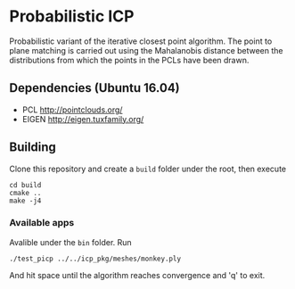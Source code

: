 # Probabilistic ICP 

Probabilistic variant of the iterative closest point algorithm.
The point to plane matching is carried out using the Mahalanobis distance between the distributions from which the points in the PCLs have been drawn.

## Dependencies (Ubuntu 16.04)
* PCL  http://pointclouds.org/
* EIGEN http://eigen.tuxfamily.org/


## Building

Clone this repository and create a `build` folder under the root, then execute
```
cd build
cmake ..
make -j4
```

### Available apps
Avalible under the `bin` folder. Run
```
./test_picp ../../icp_pkg/meshes/monkey.ply
```
And hit space until the algorithm reaches convergence and 'q' to exit.
